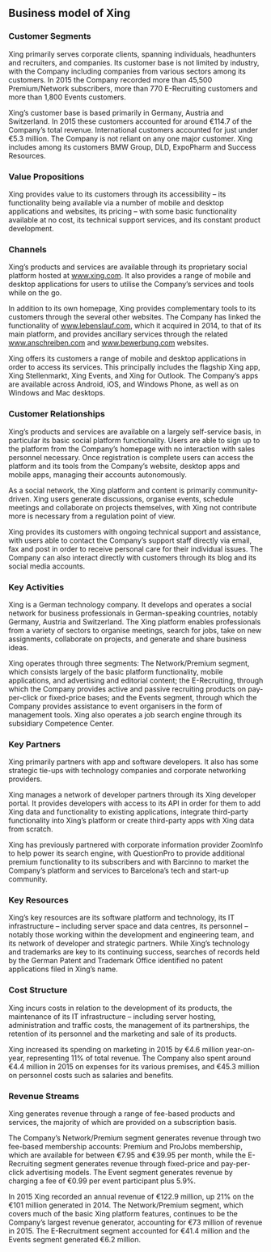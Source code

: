 Business model of Xing
----------------------

 ### Customer Segments

 Xing primarily serves corporate clients, spanning individuals, headhunters and recruiters, and companies. Its customer base is not limited by industry, with the Company including companies from various sectors among its customers. In 2015 the Company recorded more than 45,500 Premium/Network subscribers, more than 770 E-Recruiting customers and more than 1,800 Events customers.

 Xing’s customer base is based primarily in Germany, Austria and Switzerland. In 2015 these customers accounted for around €114.7 of the Company’s total revenue. International customers accounted for just under €5.3 million. The Company is not reliant on any one major customer. Xing includes among its customers BMW Group, DLD, ExpoPharm and Success Resources.

 ### Value Propositions

 Xing provides value to its customers through its accessibility – its functionality being available via a number of mobile and desktop applications and websites, its pricing – with some basic functionality available at no cost, its technical support services, and its constant product development.

 ### Channels

 Xing’s products and services are available through its proprietary social platform hosted at www.xing.com. It also provides a range of mobile and desktop applications for users to utilise the Company’s services and tools while on the go.

 In addition to its own homepage, Xing provides complementary tools to its customers through the several other websites. The Company has linked the functionality of www.lebenslauf.com, which it acquired in 2014, to that of its main platform, and provides ancillary services through the related www.anschreiben.com and www.bewerbung.com websites.

 Xing offers its customers a range of mobile and desktop applications in order to access its services. This principally includes the flagship Xing app, Xing Stellenmarkt, Xing Events, and Xing for Outlook. The Company’s apps are available across Android, iOS, and Windows Phone, as well as on Windows and Mac desktops.

 ### Customer Relationships

 Xing’s products and services are available on a largely self-service basis, in particular its basic social platform functionality. Users are able to sign up to the platform from the Company’s homepage with no interaction with sales personnel necessary. Once registration is complete users can access the platform and its tools from the Company’s website, desktop apps and mobile apps, managing their accounts autonomously.

 As a social network, the Xing platform and content is primarily community-driven. Xing users generate discussions, organise events, schedule meetings and collaborate on projects themselves, with Xing not contribute more is necessary from a regulation point of view.

 Xing provides its customers with ongoing technical support and assistance, with users able to contact the Company’s support staff directly via email, fax and post in order to receive personal care for their individual issues. The Company can also interact directly with customers through its blog and its social media accounts.

 ### Key Activities

 Xing is a German technology company. It develops and operates a social network for business professionals in German-speaking countries, notably Germany, Austria and Switzerland. The Xing platform enables professionals from a variety of sectors to organise meetings, search for jobs, take on new assignments, collaborate on projects, and generate and share business ideas.

 Xing operates through three segments: The Network/Premium segment, which consists largely of the basic platform functionality, mobile applications, and advertising and editorial content; the E-Recruiting, through which the Company provides active and passive recruiting products on pay-per-click or fixed-price bases; and the Events segment, through which the Company provides assistance to event organisers in the form of management tools. Xing also operates a job search engine through its subsidiary Competence Center.

 ### Key Partners

 Xing primarily partners with app and software developers. It also has some strategic tie-ups with technology companies and corporate networking providers.

 Xing manages a network of developer partners through its Xing developer portal. It provides developers with access to its API in order for them to add Xing data and functionality to existing applications, integrate third-party functionality into Xing’s platform or create third-party apps with Xing data from scratch.

 Xing has previously partnered with corporate information provider ZoomInfo to help power its search engine, with QuestionPro to provide additional premium functionality to its subscribers and with Barcinno to market the Company’s platform and services to Barcelona’s tech and start-up community.

 ### Key Resources

 Xing’s key resources are its software platform and technology, its IT infrastructure – including server space and data centres, its personnel – notably those working within the development and engineering team, and its network of developer and strategic partners. While Xing’s technology and trademarks are key to its continuing success, searches of records held by the German Patent and Trademark Office identified no patent applications filed in Xing’s name.

 ### Cost Structure

 Xing incurs costs in relation to the development of its products, the maintenance of its IT infrastructure – including server hosting, administration and traffic costs, the management of its partnerships, the retention of its personnel and the marketing and sale of its products.

 Xing increased its spending on marketing in 2015 by €4.6 million year-on-year, representing 11% of total revenue. The Company also spent around €4.4 million in 2015 on expenses for its various premises, and €45.3 million on personnel costs such as salaries and benefits.

 ### Revenue Streams

 Xing generates revenue through a range of fee-based products and services, the majority of which are provided on a subscription basis.

 The Company’s Network/Premium segment generates revenue through two fee-based membership accounts: Premium and ProJobs membership, which are available for between €7.95 and €39.95 per month, while the E-Recruiting segment generates revenue through fixed-price and pay-per-click advertising models. The Event segment generates revenue by charging a fee of €0.99 per event participant plus 5.9%.

 In 2015 Xing recorded an annual revenue of €122.9 million, up 21% on the €101 million generated in 2014. The Network/Premium segment, which covers much of the basic Xing platform features, continues to be the Company’s largest revenue generator, accounting for €73 million of revenue in 2015. The E-Recruitment segment accounted for €41.4 million and the Events segment generated €6.2 million.